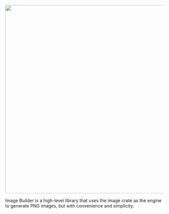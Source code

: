 <p align="center">
  <img src="https://raw.githubusercontent.com/jeffersoncbd/image-builder/master/example.png" width="600">
</p>

Image Builder is a high-level library that uses the image crate as the engine to generate PNG images, but with convenience and simplicity.
